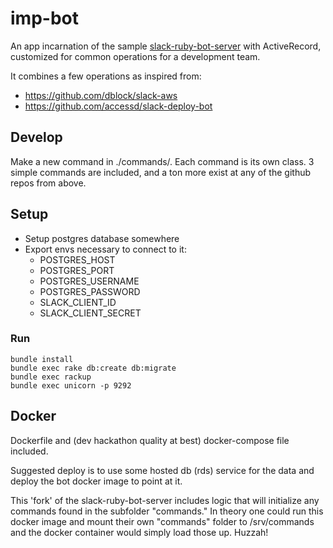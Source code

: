 # imp-bot

An app incarnation of the sample [slack-ruby-bot-server](https://github.com/slack-ruby/slack-ruby-bot-server) with ActiveRecord, customized for common operations for a development team.

It combines a few operations as inspired from:
* https://github.com/dblock/slack-aws
* https://github.com/accessd/slack-deploy-bot

## Develop

Make a new command in ./commands/.  Each command is its own class.  3 simple commands are included, and a ton more exist at any of the github repos from above.

## Setup

* Setup postgres database somewhere
* Export envs necessary to connect to it:
  * POSTGRES_HOST
  * POSTGRES_PORT
  * POSTGRES_USERNAME
  * POSTGRES_PASSWORD
  * SLACK_CLIENT_ID
  * SLACK_CLIENT_SECRET

### Run

```
bundle install
bundle exec rake db:create db:migrate
bundle exec rackup
bundle exec unicorn -p 9292
```

## Docker

Dockerfile and (dev hackathon quality at best) docker-compose file included.

Suggested deploy is to use some hosted db (rds) service for the data and deploy the bot docker image to point at it. 

This 'fork' of the slack-ruby-bot-server includes logic that will initialize any commands found in the subfolder "commands."  In theory one could run this docker image and mount their own "commands" folder to /srv/commands and the docker container would simply load those up.  Huzzah!

